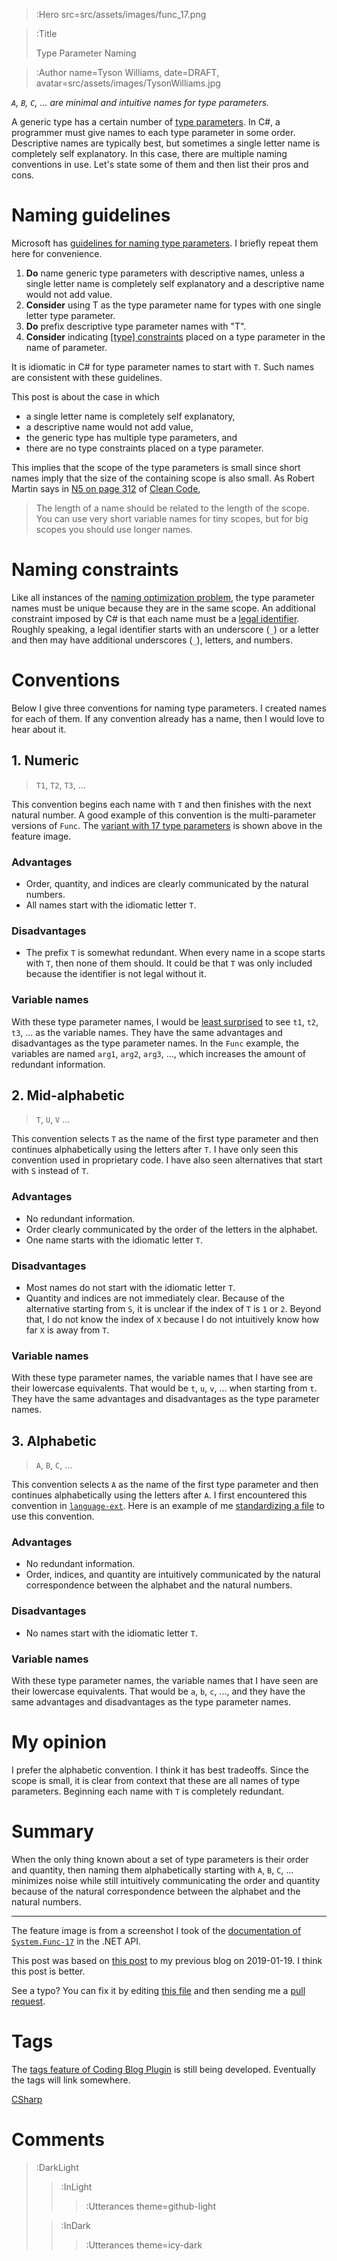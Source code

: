 > :Hero src=src/assets/images/func_17.png

> :Title
>
> Type Parameter Naming

> :Author name=Tyson Williams,
>         date=DRAFT,
>         avatar=src/assets/images/TysonWilliams.jpg

_`A`, `B`, `C`, ... are minimal and intuitive names for type parameters._

A generic type has a certain number of [type parameters](https://docs.microsoft.com/en-us/dotnet/csharp/language-reference/language-specification/types#type-parameters).  In C#, a programmer must give names to each type parameter in some order.  Descriptive names are typically best, but sometimes a single letter name is completely self explanatory.  In this case, there are multiple naming conventions in use.  Let's state some of them and then list their pros and cons.

# Naming guidelines

Microsoft has [guidelines for naming type parameters](https://docs.microsoft.com/en-us/dotnet/csharp/programming-guide/generics/generic-type-parameters).  I briefly repeat them here for convenience.

1. **Do** name generic type parameters with descriptive names, unless a single letter name is completely self explanatory and a descriptive name would not add value.
2. **Consider** using T as the type parameter name for types with one single letter type parameter.
3. **Do** prefix descriptive type parameter names with "T".
4. **Consider** indicating [[type] constraints](https://docs.microsoft.com/en-us/dotnet/csharp/programming-guide/generics/constraints-on-type-parameters) placed on a type parameter in the name of parameter.

It is idiomatic in C# for type parameter names to start with `T`.  Such names are consistent with these guidelines.

This post is about the case in which
- a single letter name is completely self explanatory,
- a descriptive name would not add value,
- the generic type has multiple type parameters, and
- there are no type constraints placed on a type parameter.

This implies that the scope of the type parameters is small since short names imply that the size of the containing scope is also small.  As Robert Martin says in [N5 on page 312](https://www.google.com/books/edition/Clean_Code/hjEFCAAAQBAJ?gbpv=1&bsq=%22N5:%20Use%20Long%20Names%20for%20Long%20Scopes%22) of [Clean Code](https://www.amazon.com/Clean-Code-Handbook-Software-Craftsmanship/dp/0132350882),
> The length of a name should be related to the length of the scope.  You can use very short variable names for tiny scopes, but for big scopes you should use longer names.

# Naming constraints

Like all instances of the [naming optimization problem](2020-07-17_naming_optimization_problem), the type parameter names must be unique because they are in the same scope.  An additional constraint imposed by C# is that each name must be a [legal identifier](https://docs.microsoft.com/en-us/dotnet/csharp/programming-guide/inside-a-program/identifier-names).  Roughly speaking, a legal identifier starts with an underscore (`_`) or a letter and then may have additional underscores (`_`), letters, and numbers.

# Conventions

Below I give three conventions for naming type parameters.  I created names for each of them.  If any convention already has a name, then I would love to hear about it.

## 1. Numeric

> `T1`, `T2`, `T3`, ...

This convention begins each name with `T` and then finishes with the next natural number.  A good example of this convention is the multi-parameter versions of `Func`.  The [variant with 17 type parameters](https://docs.microsoft.com/en-us/dotnet/api/system.func-17) is shown above in the feature image.

### Advantages

- Order, quantity, and indices are clearly communicated by the natural numbers.
- All names start with the idiomatic letter `T`.

### Disadvantages

- The prefix `T` is somewhat redundant.  When every name in a scope starts with `T`, then none of them should.  It could be that `T` was only included because the identifier is not legal without it.

### Variable names

With these type parameter names, I would be [least surprised](https://en.wikipedia.org/wiki/Principle_of_least_astonishment) to see `t1`, `t2`, `t3`, ... as the variable names.  They have the same advantages and disadvantages as the type parameter names.  In the `Func` example, the variables are named `arg1`, `arg2`, `arg3`, ..., which increases the amount of redundant information.

## 2. Mid-alphabetic

> `T`, `U`, `V` ...

This convention selects `T` as the name of the first type parameter and then continues alphabetically using the letters after `T`.  I have only seen this convention used in proprietary code.  I have also seen alternatives that start with `S` instead of `T`.

### Advantages

- No redundant information.
- Order clearly communicated by the order of the letters in the alphabet.
- One name starts with the idiomatic letter `T`.

### Disadvantages

- Most names do not start with the idiomatic letter `T`.
- Quantity and indices are not immediately clear.  Because of the alternative starting from `S`, it is unclear if the index of `T` is `1` or `2`.  Beyond that, I do not know the index of `X` because I do not intuitively know how far `X` is away from `T`.

### Variable names

With these type parameter names, the variable names that I have see are their lowercase equivalents.  That would be `t`, `u`, `v`, ... when starting from `t`.  They have the same advantages and disadvantages as the type parameter names.

## 3. Alphabetic

> `A`, `B`, `C`, ...

This convention selects `A` as the name of the first type parameter and then continues alphabetically using the letters after `A`.  I first encountered this convention in [`language-ext`](https://github.com/louthy/language-ext).  Here is an example of me [standardizing a file](https://github.com/louthy/language-ext/pull/514/files) to use this convention.

### Advantages

- No redundant information.
- Order, indices, and quantity are intuitively communicated by the natural correspondence between the alphabet and the natural numbers.

### Disadvantages

- No names start with the idiomatic letter `T`.

### Variable names

With these type parameter names, the variable names that I have seen are their lowercase equivalents.  That would be `a`, `b`, `c`, ..., and they have the same advantages and disadvantages as the type parameter names.

# My opinion

I prefer the alphabetic convention.  I think it has best tradeoffs.  Since the scope is small, it is clear from context that these are all names of type parameters.  Beginning each name with `T` is completely redundant.

# Summary

When the only thing known about a set of type parameters is their order and quantity, then naming them alphabetically starting with `A`, `B`, `C`, ... minimizes noise while still intuitively communicating the order and quantity because of the natural correspondence between the alphabet and the natural numbers.

---

The feature image is from a screenshot I took of the [documentation of `System.Func-17`](https://docs.microsoft.com/en-us/dotnet/api/system.func-17) in the .NET API.

This post was based on [this post](https://tysondw.blogspot.com/2019/01/minimal-and-intuitive-type-parameter.html) to my previous blog on 2019-01-19.  I think this post is better.

See a typo? You can fix it by editing [this file](https://github.com/bender2k14/tyson-williams-blog/blob/master/src/markdown/2020-07-19_type_parameter_naming.md) and then sending me a [pull request](https://github.com/bender2k14/tyson-williams-blog/compare).

# Tags

The [tags feature of Coding Blog Plugin](https://connect-platform.github.io/coding-blog-plugin/tags) is still being developed.  Eventually the tags will link somewhere.

[CSharp](:Tag)

# Comments

> :DarkLight
> > :InLight
> >
> > > :Utterances theme=github-light
>
> > :InDark
> >
> > > :Utterances theme=icy-dark
